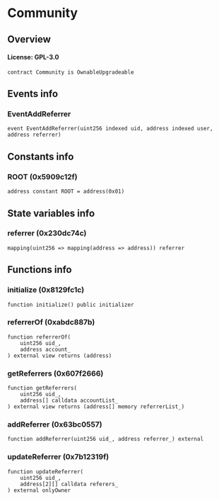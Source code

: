 # Community

## Overview

#### License: GPL-3.0

```solidity
contract Community is OwnableUpgradeable
```


## Events info

### EventAddReferrer

```solidity
event EventAddReferrer(uint256 indexed uid, address indexed user, address referrer)
```


## Constants info

### ROOT (0x5909c12f)

```solidity
address constant ROOT = address(0x01)
```


## State variables info

### referrer (0x230dc74c)

```solidity
mapping(uint256 => mapping(address => address)) referrer
```


## Functions info

### initialize (0x8129fc1c)

```solidity
function initialize() public initializer
```


### referrerOf (0xabdc887b)

```solidity
function referrerOf(
    uint256 uid_,
    address account_
) external view returns (address)
```


### getReferrers (0x607f2666)

```solidity
function getReferrers(
    uint256 uid_,
    address[] calldata accountList_
) external view returns (address[] memory referrerList_)
```


### addReferrer (0x63bc0557)

```solidity
function addReferrer(uint256 uid_, address referrer_) external
```


### updateReferrer (0x7b12319f)

```solidity
function updateReferrer(
    uint256 uid_,
    address[2][] calldata referers_
) external onlyOwner
```

